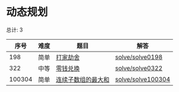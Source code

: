 # 动态规划

<!--- table -->

总计: 3

| 序号   | 难度 | 题目                                                                                        | 解答                                      |
| ------ | ---- | ------------------------------------------------------------------------------------------- | ----------------------------------------- |
| 198    | 简单 | [打家劫舍](https://leetcode-cn.com/problems/house-robber/)                                  | [solve/solve0198](../solve/solve0198)     |
| 322    | 中等 | [零钱兑换](https://leetcode-cn.com/problems/coin-change/)                                   | [solve/solve0322](../solve/solve0322)     |
| 100304 | 简单 | [连续子数组的最大和](https://leetcode-cn.com/problems/lian-xu-zi-shu-zu-de-zui-da-he-lcof/) | [solve/solve100304](../solve/solve100304) |
